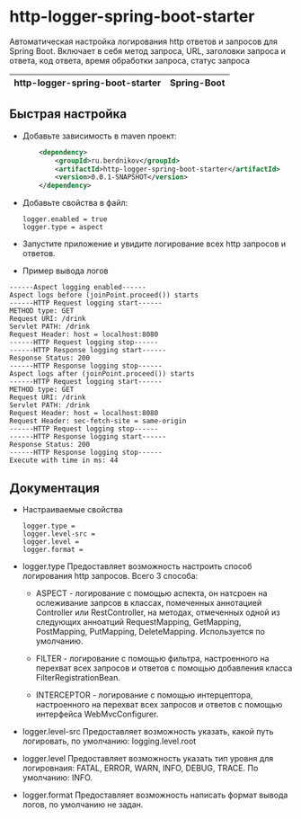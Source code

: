 # http-logger-spring-boot-starter

Автоматическая настройка логирования http ответов и запросов для Spring Boot. Включает в себя метод запроса, URL, 
заголовки запроса и ответа, код ответа, время обработки запроса, статус запроса

| http-logger-spring-boot-starter  | Spring-Boot |
| ------------- | ------------- |

## Быстрая настройка

* Добавьте зависимость в maven проект:

    ```xml
        <dependency>
            <groupId>ru.berdnikov</groupId>
            <artifactId>http-logger-spring-boot-starter</artifactId>
            <version>0.0.1-SNAPSHOT</version>
        </dependency>
     ```

* Добавьте свойства в файл:
    ```properties
    logger.enabled = true
    logger.type = aspect
    ```

* Запустите приложение и увидите логирование всех http запросов и ответов.

* Пример вывода логов
```
------Aspect logging enabled------
Aspect logs before (joinPoint.proceed()) starts
------HTTP Request logging start------
METHOD type: GET
Request URI: /drink
Servlet PATH: /drink
Request Header: host = localhost:8080
------HTTP Request logging stop------
------HTTP Response logging start------
Response Status: 200
------HTTP Response logging stop------
Aspect logs after (joinPoint.proceed()) starts
------HTTP Request logging start------
METHOD type: GET
Request URI: /drink
Servlet PATH: /drink
Request Header: host = localhost:8080
Request Header: sec-fetch-site = same-origin
------HTTP Request logging stop------
------HTTP Response logging start------
Response Status: 200
------HTTP Response logging stop------
Execute with time in ms: 44 
```
## Документация

* Настраиваемые свойства 
    ```properties
    logger.type =
    logger.level-src =
    logger.level =
    logger.format =
    ```
* logger.type Предоставляет возможность настроить способ логирования http запросов. Всего 3 способа:
  
  * ASPECT - логирование с помощью аспекта, он натсроен на ослеживание запрсов в классах, помеченных аннотацией Controller 
    или RestController, на методах, отмеченных одной из следующих анноатций RequestMapping, GetMapping, PostMapping, 
    PutMapping, DeleteMapping. Используется по умолчанию.

  * FILTER - логирование с помощью фильтра, настроенного на перехват всех запросов и ответов с помощью добавления класса FilterRegistrationBean.

  * INTERCEPTOR - логирование с помощью интерцептора, настроенного на перехват всех запросов и ответов с помощью интерфейса WebMvcConfigurer.

* logger.level-src Предоставляет возможность указать, какой путь логировать, по умолчанию: logging.level.root 

* logger.level Предоставляет возможность указать тип уровня для логировнаия: FATAL, ERROR, WARN, INFO, DEBUG, TRACE. По умолчанию: INFO.

* logger.format Предоставляет возможность написать формат вывода логов, по умолчанию не задан.



